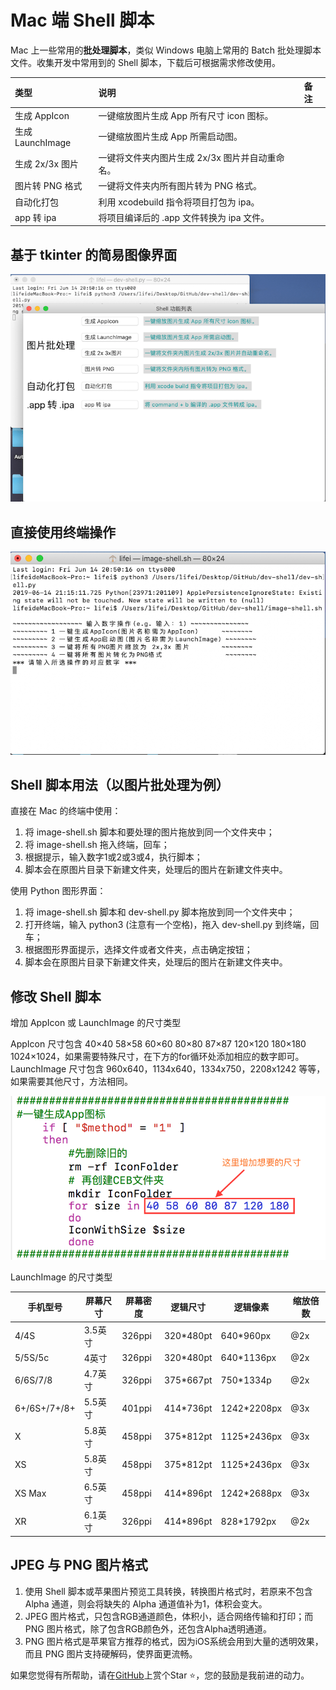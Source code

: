 # Mac 端 Shell 脚本

Mac 上一些常用的**批处理脚本**，类似 Windows 电脑上常用的 Batch 批处理脚本文件。收集开发中常用到的 Shell 脚本，下载后可根据需求修改使用。 

|类型|说明|备注|
|:---|:---|:---|
|生成 AppIcon|一键缩放图片生成 App 所有尺寸 icon 图标。||
|生成 LaunchImage|一键缩放图片生成 App 所需启动图。||
|生成 2x/3x 图片|一键将文件夹内图片生成 2x/3x 图片并自动重命名。||
|图片转 PNG 格式|一键将文件夹内所有图片转为 PNG 格式。||
|自动化打包|利用 xcodebuild 指令将项目打包为 ipa。||
|app 转 ipa|将项目编译后的 .app 文件转换为 ipa 文件。||

## 基于 tkinter 的简易图像界面

![python 图像界面](https://raw.githubusercontent.com/muzipiao/GitHubImages/master/dev-shell/shell_py.png)

## 直接使用终端操作

![python 图像界面](https://raw.githubusercontent.com/muzipiao/GitHubImages/master/dev-shell/shell_cmd.png)

## Shell 脚本用法（以图片批处理为例）

直接在 Mac 的终端中使用：

1. 将 image-shell.sh 脚本和要处理的图片拖放到同一个文件夹中；
2. 将 image-shell.sh 拖入终端，回车；
3. 根据提示，输入数字1或2或3或4，执行脚本；
4. 脚本会在原图片目录下新建文件夹，处理后的图片在新建文件夹中。

使用 Python 图形界面：

1. 将 image-shell.sh 脚本和 dev-shell.py 脚本拖放到同一个文件夹中；
2. 打开终端，输入 python3 (注意有一个空格)，拖入 dev-shell.py 到终端，回车；
3. 根据图形界面提示，选择文件或者文件夹，点击确定按钮；
4. 脚本会在原图片目录下新建文件夹，处理后的图片在新建文件夹中。

## 修改 Shell 脚本

增加 AppIcon 或 LaunchImage 的尺寸类型

AppIcon 尺寸包含 40×40 58×58 60×60 80×80 87×87 120×120 180×180 1024×1024，如果需要特殊尺寸，在下方的for循环处添加相应的数字即可。LaunchImage 尺寸包含 960x640，1134x640，1334x750，2208x1242 等等，如果需要其他尺寸，方法相同。

![增加尺寸类型](https://raw.githubusercontent.com/muzipiao/GitHubImages/master/dev-shell/shell_edit.png)

LaunchImage 的尺寸类型

手机型号 | 屏幕尺寸 | 屏幕密度 | 逻辑尺寸 | 逻辑像素 | 缩放倍数
---|---|---|---|---|---
4/4S | 3.5英寸 | 326ppi | 320*480pt | 640*960px | @2x
5/5S/5c | 4英寸 | 326ppi | 320*480pt | 640*1136px | @2x
6/6S/7/8 | 4.7英寸 | 326ppi | 375*667pt | 750*1334p | @2x
6+/6S+/7+/8+ | 5.5英寸 | 401ppi | 414*736pt | 1242*2208px | @3x
X | 5.8英寸 | 458ppi | 375*812pt | 1125*2436px | @3x
XS | 5.8英寸 | 458ppi | 375*812pt | 1125*2436px | @3x
XS Max | 6.5英寸 | 458ppi | 414*896pt | 1242*2688px | @3x
XR | 6.1英寸 | 326ppi | 414*896pt | 828*1792px | @2x

## JPEG 与 PNG 图片格式

1. 使用 Shell 脚本或苹果图片预览工具转换，转换图片格式时，若原来不包含 Alpha 通道，则会将缺失的 Alpha 通道值补为1，体积会变大。
2. JPEG 图片格式，只包含RGB通道颜色，体积小，适合网络传输和打印；而 PNG 图片格式，除了包含RGB颜色外，还包含Alpha透明通道。
3. PNG 图片格式是苹果官方推荐的格式，因为iOS系统会用到大量的透明效果，而且 PNG 图片支持硬解码，使界面更流畅。

如果您觉得有所帮助，请在[GitHub](https://github.com/muzipiao/dev-shell)上赏个Star ⭐️，您的鼓励是我前进的动力。
